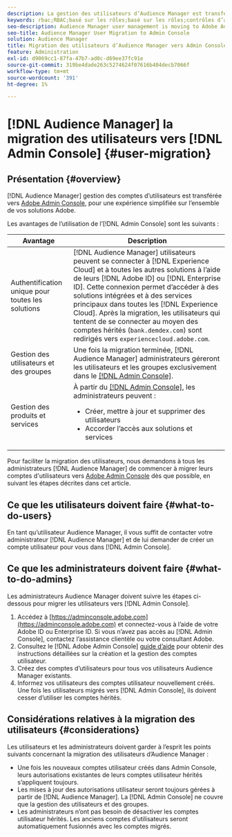 ```yaml
---
description: La gestion des utilisateurs d’Audience Manager est transférée vers Adobe Admin Console. Cet article explique ce que vous devez faire pour préparer la migration des utilisateurs et ce qui changera une fois la migration terminée.
keywords: rbac;RBAC;basé sur les rôles;basé sur les rôles;contrôles d’accès basés sur les rôles
seo-description: Audience Manager user management is moving to Adobe Admin Console. This article explains what you need to do to prepare for user migration, and what will change once the migration is complete.
seo-title: Audience Manager User Migration to Admin Console
solution: Audience Manager
title: Migration des utilisateurs d’Audience Manager vers Admin Console
feature: Administration
exl-id: d9069cc1-87fa-47b7-ad0c-d69ee37fc91e
source-git-commit: 319be4dade263c5274624f07616b404decb7066f
workflow-type: tm+mt
source-wordcount: '391'
ht-degree: 1%

---
```


# [!DNL Audience Manager] la migration des utilisateurs vers [!DNL Admin Console] {#user-migration}

## Présentation {#overview}

[!DNL Audience Manager] gestion des comptes d’utilisateurs est transférée vers [Adobe Admin Console](https://helpx.adobe.com/fr/enterprise/using/admin-console.html), pour une expérience simplifiée sur l’ensemble de vos solutions Adobe.

Les avantages de l’utilisation de l’[!DNL Admin Console] sont les suivants :

| Avantage | Description |
|---|---|
| Authentification unique pour toutes les solutions | [!DNL Audience Manager] utilisateurs peuvent se connecter à [!DNL Experience Cloud] et à toutes les autres solutions à l’aide de leurs [!DNL Adobe ID] ou [!DNL Enterprise ID]. Cette connexion permet d’accéder à des solutions intégrées et à des services principaux dans toutes les [!DNL Experience Cloud]. Après la migration, les utilisateurs qui tentent de se connecter au moyen des comptes hérités (`bank.demdex.com`) sont redirigés vers `experiencecloud.adobe.com`. |
| Gestion des utilisateurs et des groupes | Une fois la migration terminée, [!DNL Audience Manager] administrateurs géreront les utilisateurs et les groupes exclusivement dans le [[!DNL Admin Console]](https://adminconsole.adobe.com/enterprise/). |
| Gestion des produits et services | À partir du [[!DNL Admin Console]](https://adminconsole.adobe.com/enterprise/), les administrateurs peuvent : <ul><li>Créer, mettre à jour et supprimer des utilisateurs</li><li>Accorder l’accès aux solutions et services</li></ul> |

Pour faciliter la migration des utilisateurs, nous demandons à tous les administrateurs [!DNL Audience Manager] de commencer à migrer leurs comptes d&#39;utilisateurs vers [Adobe Admin Console](https://helpx.adobe.com/fr/enterprise/using/admin-console.html) dès que possible, en suivant les étapes décrites dans cet article.

## Ce que les utilisateurs doivent faire {#what-to-do-users}

En tant qu’utilisateur Audience Manager, il vous suffit de contacter votre administrateur [!DNL Audience Manager] et de lui demander de créer un compte utilisateur pour vous dans [!DNL Admin Console].

## Ce que les administrateurs doivent faire {#what-to-do-admins}

Les administrateurs Audience Manager doivent suivre les étapes ci-dessous pour migrer les utilisateurs vers [!DNL Admin Console].

1. Accédez à [https://adminconsole.adobe.com](https://adminconsole.adobe.com) et connectez-vous à l’aide de votre Adobe ID ou Enterprise ID. Si vous n’avez pas accès au [!DNL Admin Console], contactez l’assistance clientèle ou votre consultant Adobe.
2. Consultez le [!DNL Adobe Admin Console] [guide d’aide](https://helpx.adobe.com/enterprise/admin-guide.html/enterprise/using/users.ug.html) pour obtenir des instructions détaillées sur la création et la gestion des comptes utilisateur.
3. Créez des comptes d’utilisateurs pour tous vos utilisateurs Audience Manager existants.
4. Informez vos utilisateurs des comptes utilisateur nouvellement créés. Une fois les utilisateurs migrés vers [!DNL Admin Console], ils doivent cesser d’utiliser les comptes hérités.

## Considérations relatives à la migration des utilisateurs {#considerations}

Les utilisateurs et les administrateurs doivent garder à l’esprit les points suivants concernant la migration des utilisateurs d’Audience Manager :

* Une fois les nouveaux comptes utilisateur créés dans Admin Console, leurs autorisations existantes de leurs comptes utilisateur hérités s’appliquent toujours.
* Les mises à jour des autorisations utilisateur seront toujours gérées à partir de [!DNL Audience Manager]. La [!DNL Admin Console] ne couvre que la gestion des utilisateurs et des groupes.
* Les administrateurs n’ont pas besoin de désactiver les comptes utilisateur hérités. Les anciens comptes d’utilisateurs seront automatiquement fusionnés avec les comptes migrés.
